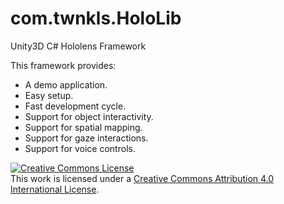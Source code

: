 # com.twnkls.HoloLib
Unity3D C# Hololens Framework

This framework provides:
- A demo application.
- Easy setup.
- Fast development cycle.
- Support for object interactivity.
- Support for spatial mapping.
- Support for gaze interactions.
- Support for voice controls.



<a rel="license" href="http://creativecommons.org/licenses/by/4.0/"><img alt="Creative Commons License" style="border-width:0" src="https://i.creativecommons.org/l/by/4.0/88x31.png" /></a><br />This work is licensed under a <a rel="license" href="http://creativecommons.org/licenses/by/4.0/">Creative Commons Attribution 4.0 International License</a>.
